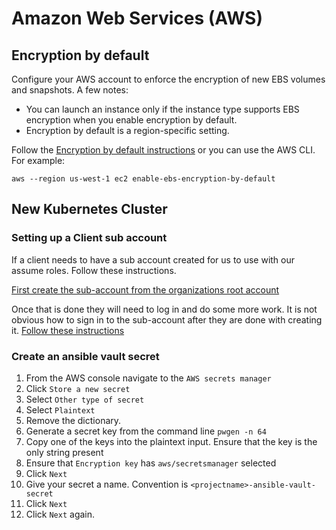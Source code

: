 # Amazon Web Services (AWS)

## Encryption by default

Configure your AWS account to enforce the encryption of new EBS volumes and snapshots. A few notes:

* You can launch an instance only if the instance type supports EBS encryption when you enable encryption by default.
* Encryption by default is a region-specific setting.

Follow the [Encryption by default instructions](https://docs.aws.amazon.com/AWSEC2/latest/UserGuide/EBSEncryption.html#encryption-by-default) or you can use the AWS CLI. For example:

```shell
aws --region us-west-1 ec2 enable-ebs-encryption-by-default
```

## New Kubernetes Cluster

### Setting up a Client sub account

If a client needs to have a sub account created for us to use with our assume roles. Follow these instructions.

[First create the sub-account from the organizations root account](https://docs.aws.amazon.com/organizations/latest/userguide/orgs_manage_accounts_create.html)

Once that is done they will need to log in and do some more work. It is not obvious how to sign in to the sub-account
after they are done with creating it. [Follow these instructions](https://docs.aws.amazon.com/organizations/latest/userguide/orgs_manage_accounts_access.html)

### Create an ansible vault secret

1. From the AWS console navigate to the `AWS secrets manager`
1. Click `Store a new secret`
1. Select `Other type of secret`
1. Select `Plaintext`
1. Remove the dictionary.
1. Generate a secret key from the command line `pwgen -n 64`
1. Copy one of the keys into the plaintext input. Ensure that the key is the only string present
1. Ensure that `Encryption key` has `aws/secretsmanager` selected
1. Click `Next`
1. Give your secret a name. Convention is `<projectname>-ansible-vault-secret`
1. Click `Next`
1. Click `Next` again.


